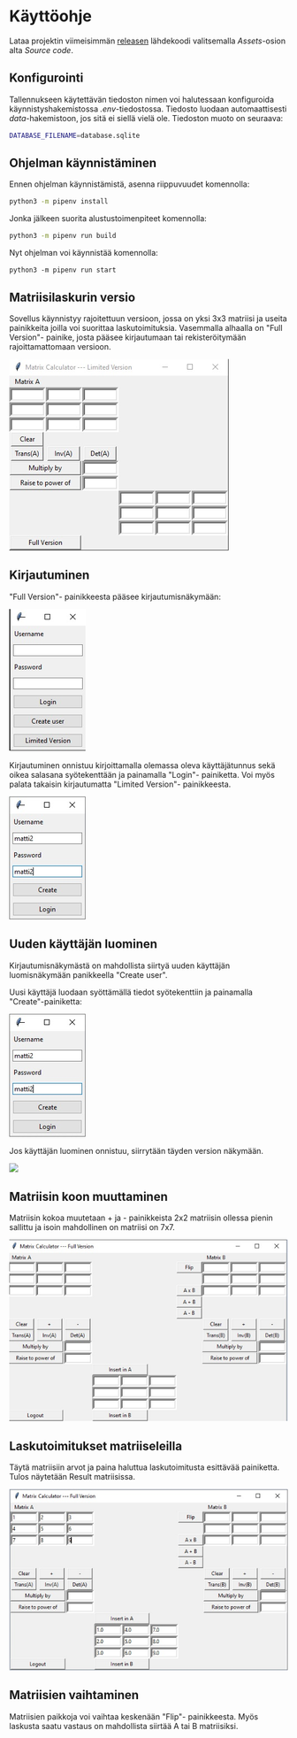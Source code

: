 # Käyttöohje

Lataa projektin viimeisimmän [releasen](https://github.com/mhamaril/ot-harjoitustyo/releases) lähdekoodi valitsemalla _Assets_-osion alta _Source code_.

## Konfigurointi

Tallennukseen käytettävän tiedoston nimen voi halutessaan konfiguroida käynnistyshakemistossa _.env_-tiedostossa. Tiedosto luodaan automaattisesti _data_-hakemistoon, jos sitä ei siellä vielä ole. Tiedoston muoto on seuraava:
```bash
DATABASE_FILENAME=database.sqlite
```

## Ohjelman käynnistäminen

Ennen ohjelman käynnistämistä, asenna riippuvuudet komennolla:
```bash
python3 -m pipenv install
```
Jonka jälkeen suorita alustustoimenpiteet komennolla:
```bash
python3 -m pipenv run build
```
Nyt ohjelman voi käynnistää komennolla:
```
python3 -m pipenv run start
```

## Matriisilaskurin versio

Sovellus käynnistyy rajoitettuun versioon, jossa on yksi 3x3 matriisi ja useita painikkeita joilla voi suorittaa laskutoimituksia. Vasemmalla alhaalla on "Full Version"- painike, josta pääsee kirjautumaan tai rekisteröitymään rajoittamattomaan versioon.

![](https://github.com/mhamaril/ot-harjoitustyo/blob/master/Matriisilaskin/dokumentaatio/kuvat/aloitusnakyma.jpg)

## Kirjautuminen

"Full Version"- painikkeesta pääsee kirjautumisnäkymään:

![](https://github.com/mhamaril/ot-harjoitustyo/blob/master/Matriisilaskin/dokumentaatio/kuvat/kirjautumisnakyma.jpg)

Kirjautuminen onnistuu kirjoittamalla olemassa oleva käyttäjätunnus sekä oikea salasana syötekenttään ja painamalla "Login"- painiketta. Voi myös palata takaisin kirjautumatta "Limited Version"- painikkeesta.

![](https://github.com/mhamaril/ot-harjoitustyo/blob/master/Matriisilaskin/dokumentaatio/kuvat/loukayttajanakyma.jpg)

## Uuden käyttäjän luominen

Kirjautumisnäkymästä on mahdollista siirtyä uuden käyttäjän luomisnäkymään panikkeella "Create user".

Uusi käyttäjä luodaan syöttämällä tiedot syötekenttiin ja painamalla "Create"-painiketta:

![](https://github.com/mhamaril/ot-harjoitustyo/blob/master/Matriisilaskin/dokumentaatio/kuvat/loukayttajanakyma.jpg)

Jos käyttäjän luominen onnistuu, siirrytään täyden version näkymään.

![](https://github.com/mhamaril/ot-harjoitustyo/blob/master/dokumentaatio/kuvat/fullversionnakyma.jpg)

## Matriisin koon muuttaminen

Matriisin kokoa muutetaan + ja - painikkeista 2x2 matriisin ollessa pienin sallittu ja isoin mahdollinen on matriisi on 7x7.

![Perusnäkymä](https://github.com/mhamaril/ot-harjoitustyo/blob/master/Matriisilaskin/dokumentaatio/kuvat/fullversionnakyma.jpg)


## Laskutoimitukset matriiseleilla

Täytä matriisiin arvot ja paina haluttua laskutoimitusta esittävää painiketta. Tulos näytetään Result matriisissa.

![Perustoiminnallisuus](https://github.com/mhamaril/ot-harjoitustyo/blob/master/Matriisilaskin/dokumentaatio/kuvat/laskutoimitusnakyma.jpg)

## Matriisien vaihtaminen

Matriisien paikkoja voi vaihtaa keskenään "Flip"- painikkeesta. Myös laskusta saatu vastaus on mahdollista siirtää A tai B matriisiksi.
